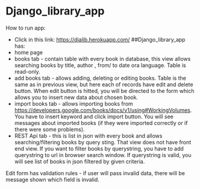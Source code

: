 # Django_library_app
How to run app: 
* Click in this link: https://djalib.herokuapp.com/
##Django_library_app has:
* home page
* books tab - contain table with every book in database, this view allows searching books by title, author , from/ to date ora language. Table is read-only.
* add books tab - allows adding, deleting or editing books. Table is the same as in previous view, but here each of records have edit and delete button. When edit button is hitted, you will be directed to the form which allows you to insert new data about chosen book.
* import books tab - allows importing books from https://developers.google.com/books/docs/v1/using#WorkingVolumes. You have to insert keyword and click import button. You will see messages about imported books (if they were imported correctly or if there were some problems).
* REST Api tab - this is list in json with every book and allows searching/filtering books by query sting. That view does not have front end view. If you want to filter books by querystring, you have to add querystring to url in browser search window. If querystring is valid, you will see list of books in json filtered by given criteria.

Edit form has validation rules - if user will pass invalid data, there will be message shown which field is invalid.
